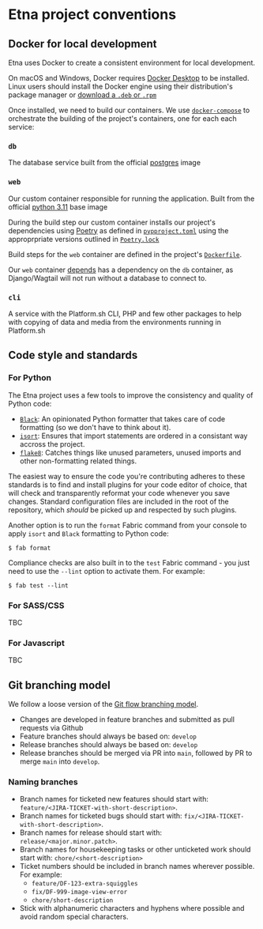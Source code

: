 # Etna project conventions

## Docker for local development

Etna uses Docker to create a consistent environment for local development.

On macOS and Windows, Docker requires [Docker
Desktop](https://www.docker.com/products/docker-desktop) to be installed. Linux
users should install the Docker engine using their distribution's package
manager or [download a `.deb` or
`.rpm`](https://docs.docker.com/engine/install/)

Once installed, we need to build our containers. We use
[`docker-compose`](https://docs.docker.com/compose/) to orchestrate the
building of the project's containers, one for each each service:

### `db`

The database service built from the official [postgres](https://hub.docker.com/_/postgres/) image

### `web`

Our custom container responsible for running the application. Built from the
official [python 3.11](https://hub.docker.com/_/python/) base image

During the build step our custom container installs our project's dependencies
using [Poetry](https://python-poetry.org) as defined in
[`pypproject.toml`](pyproject.toml) using the approprpriate versions outlined
in [`Poetry.lock`](Poetry.lock)

Build steps for the `web` container are defined in the project's [`Dockerfile`](Dockerfile).

Our `web` container
[depends](https://docs.docker.com/compose/compose-file/compose-file-v3/#depends_on)
has a dependency on the `db` container, as Django/Wagtail will not run without a database to connect to.

### `cli`

A service with the Platform.sh CLI, PHP and few other packages to help with copying of data and media from the environments running in Platform.sh

## Code style and standards

### For Python

The Etna project uses a few tools to improve the consistency and quality of Python code:

- [``Black``](https://black.readthedocs.io/en/stable/): An opinionated Python formatter that takes care of code formatting (so we don't have to think about it).
- [``isort``](https://pycqa.github.io/isort/): Ensures that import statements are ordered in a consistant way accross the project.
- [``flake8``](https://flake8.pycqa.org/en/stable/): Catches things like unused parameters, unused imports and other non-formatting related things.

The easiest way to ensure the code you're contributing adheres to these standards is to find and install plugins for your code editor of choice, that will check and transparently reformat your code whenever you save changes. Standard configuration files are included in the root of the repository, which *should* be picked up and respected by such plugins.

Another option is to run the `format` Fabric command from your console to apply `isort` and `Black` formatting to Python code:

```console
$ fab format
```

Compliance checks are also built in to the `test` Fabric command - you just need to use the ``--lint`` option to activate them. For example:

```console
$ fab test --lint
```

### For SASS/CSS

TBC

### For Javascript

TBC

## Git branching model

We follow a loose version of the [Git flow branching model](https://nvie.com/posts/a-successful-git-branching-model/).

- Changes are developed in feature branches and submitted as pull requests via Github
- Feature branches should always be based on: `develop`
- Release branches should always be based on: `develop`
- Release branches should be merged via PR into `main`, followed by PR to merge `main` into `develop`.

### Naming branches

- Branch names for ticketed new features should start with: `feature/<JIRA-TICKET-with-short-description>`.
- Branch names for ticketed bugs should start with: `fix/<JIRA-TICKET-with-short-description>`.
- Branch names for release should start with: `release/<major.minor.patch>`.
- Branch names for housekeeping tasks or other unticketed work should start with: `chore/<short-description>`
- Ticket numbers should be included in branch names wherever possible. For example:
  - `feature/DF-123-extra-squiggles`
  - `fix/DF-999-image-view-error`
  - `chore/short-description`
- Stick with alphanumeric characters and hyphens where possible and avoid random special characters.
